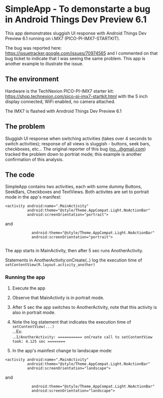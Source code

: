 # SimpleApp - To demonstarte a bug in Android Things Dev Preview 6.1
This app demonstrates sluggish UI response with Android Things Dev Preview 6.1 running on i.MX7 (PICO-PI-IMX7-STARTKIT).

The bug was reported here: https://issuetracker.google.com/issues/70974565 and I commented on that bug ticket to indicate that I was seeing the same problem.  This app is another example to illustrate the issue.

## The environment
Hardware is the TechNexion PICO-PI-IMX7 starter kit: https://shop.technexion.com/pico-pi-imx7-startkit.html with the 5 inch display connected, WiFi enabled, no camera attached.  

The IMX7 is flashed with Anrdroid Things Dev Preview 6.1

## The problem
Sluggish UI response when switching activities (takes over 4 seconds to switch activities); response of all views is sluggish - buttons, seek bars, checkboxes, etc...  The original reporter of this bug (no...@gmail.com) tracked the problem down to portriat mode; this example is another confirmation of this analysis. 

## The code
SimpleApp contains two activities, each with some dummy Buttons, SeekBars, Checkboxes and TextViews.  Both activites are set to portrait mode in the app's manifest:

```
<activity android:name=".MainActivity"
          android:theme="@style/Theme.AppCompat.Light.NoActionBar"
          android:screenOrientation="portrait">
```
and  
```<activity android:name=".AnotherActivity"
            android:theme="@style/Theme.AppCompat.Light.NoActionBar"
            android:screenOrientation="portrait">
            
```

The app starts in MainActivity, then after 5 sec runs AnotherActivity.  

Statements in AnotherActivity:onCreate(..) log the execution time of  ```setContentView(R.layout.activity_another)```

### Running the app
1. Execute the app
2. Observe that MainActivity is in portrait mode.
3. After 5 sec the app switches to AnotherActivity, note that this activity is also in portrait mode.
4. Note the log statement that indicates the execution time of ```setContentView(...)```  
...Ex:  
...```I/AnotherActivity: =========== onCreate call to setContentView took: 4.125 sec ========```  

5. In the app's mainfest change to landscape mode:  
```
<activity android:name=".MainActivity"
          android:theme="@style/Theme.AppCompat.Light.NoActionBar"
          android:screenOrientation="landscape">
```
and  
```<activity android:name=".AnotherActivity"
            android:theme="@style/Theme.AppCompat.Light.NoActionBar"
            android:screenOrientation="landscape">
            
```

